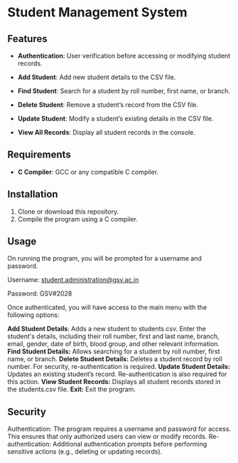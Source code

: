 # Student Management System

## Features

- **Authentication**: User verification before accessing or modifying student records.

- **Add Student**: Add new student details to the CSV file.

- **Find Student**: Search for a student by roll number, first name, or branch.

- **Delete Student**: Remove a student’s record from the CSV file.

- **Update Student**: Modify a student’s existing details in the CSV file.

- **View All Records**: Display all student records in the console.


## Requirements

- **C Compiler**: GCC or any compatible C compiler.

## Installation

1. Clone or download this repository.
2. Compile the program using a C compiler.

## Usage
On running the program, you will be prompted for a username and password.

Username: student.administration@gsv.ac.in

Password: GSV#2028

Once authenticated, you will have access to the main menu with the following options:

**Add Student Details**: Adds a new student to students.csv. Enter the student's details, including their roll number, first and last name, branch, email, gender, date of birth, blood group, and other relevant information.
**Find Student Details:** Allows searching for a student by roll number, first name, or branch.
**Delete Student Details:** Deletes a student record by roll number. For security, re-authentication is required.
**Update Student Details:** Updates an existing student’s record. Re-authentication is also required for this action.
**View Student Records:** Displays all student records stored in the students.csv file.
**Exit:** Exit the program.

## Security
Authentication: The program requires a username and password for access. This ensures that only authorized users can view or modify records.
Re-authentication: Additional authentication prompts before performing sensitive actions (e.g., deleting or updating records).
